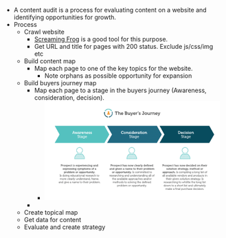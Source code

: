 - A content audit is a process for evaluating content on a website and identifying opportunities for growth.
- Process
	- Crawl website
		- [Screaming Frog](https://www.screamingfrog.co.uk/seo-spider/) is a good tool for this purpose.
		- Get URL and title for pages with 200 status. Exclude js/css/img etc
	- Build content map
		- Map each page to one of the key topics for the website.
			- Note orphans as possible opportunity for expansion
	- Build buyers journey map
		- Map each page to a stage in the buyers journey (Awareness, consideration, decision).
			- ![the-buyers-journey.png](../assets/the-buyers-journey_1673207074849_0.png)
		-
	- Create topical map
	- Get data for content
	- Evaluate and create strategy
